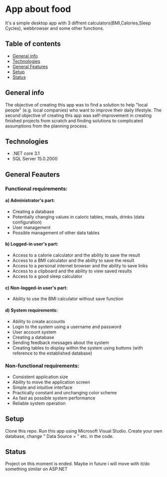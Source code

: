 # App about food
It's a simple desktop app with 3 diffrent calculators(BMI,Calories,Sleep Cycles), webbrowser and some other functions.
## Table of contents
* [General info](#general-info)
* [Technologies](#technologies)
* [General Features](#general-features)
* [Setup](#setup)
* [Status](#status)

## General info
 The objective of creating this app was to find a solution to help "local people" (e.g. local companies) who want to improve their daily lifestyle.
 The second objective of creating this app was self-improvement in creating finished projects from scratch and finding solutions to complicated assumptions from the planning process.
 ## Technologies
 * .NET core 3.1 
 * SQL Server 15.0.2000
 ## General Feauters
 ### Functional requirements:
#### a) Administrator's part:
* Creating a database
* Potentially changing values in caloric tables, meals, drinks (data configuration)
* User management
* Possible management of other data tables
#### b) Logged-in user's part:
* Access to a calorie calculator and the ability to save the result
* Access to a BMI calculator and the ability to save the result
* Access to a personal internet browser and the ability to save links
* Access to a clipboard and the ability to view saved results
* Access to a good sleep calculator
#### c) Non-logged-in user's part:
* Ability to use the BMI calculator without save function
#### d) System requirements:
* Ability to create accounts
* Login to the system using a username and password
* User account system
* Creating a database
* Sending feedback messages about the system
* Creating tables to display within the system using buttons (with reference to the established database)
 ### Non-functional requirements:
* Consistent application size
* Ability to move the application screen
* Simple and intuitive interface
* Practically constant and unchanging color scheme
* As fast as possible system performance
* Reliable system operation
 ## Setup 
 Clone this repo. Run this app using Microsoft Visual Studio. Create your own database, change " Data Source = " etc. in the code.
 ## Status
 Project on this moment is ended. Maybe in future i will move with it/do something similar on ASP.NET
 
 
